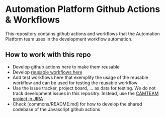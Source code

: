 # Automation Platform Github Actions & Workflows

This repository contains github actions and workflows that the Automation Platform team uses in the development workflow automation.

## How to work with this repo

* Develop github actions here to make them reusable
* Develop [reusable workflows here](https://docs.github.com/en/actions/using-workflows/reusing-workflows#creating-a-reusable-workflow)
* Add test workflows here that exemplify the usage of the reusable workflow and can be used for testing the reusable workflow
* Use the issue tracker, project board, ... as data for testing. We do not track development issues in this repositry. Instead, use the [CAMTEAM project in JIRA](https://jira.camunda.com/browse/CAMTEAM)
* Check [commons/README.md] for how to develop the shared codebase of the Javascript github actions